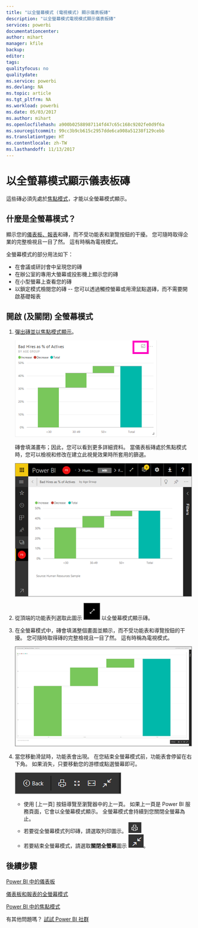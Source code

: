 ```yaml
---
title: "以全螢幕模式 (電視模式) 顯示儀表板磚"
description: "以全螢幕模式電視模式顯示儀表板磚"
services: powerbi
documentationcenter: 
author: mihart
manager: kfile
backup: 
editor: 
tags: 
qualityfocus: no
qualitydate: 
ms.service: powerbi
ms.devlang: NA
ms.topic: article
ms.tgt_pltfrm: NA
ms.workload: powerbi
ms.date: 05/03/2017
ms.author: mihart
ms.openlocfilehash: a900b02588987114fd47c65c168c9202fe0d9f6a
ms.sourcegitcommit: 99cc3b9cb615c2957dde6ca908a51238f129cebb
ms.translationtype: HT
ms.contentlocale: zh-TW
ms.lasthandoff: 11/13/2017
---
```

# <a name="display-a-dashboard-tile-in-full-screen-mode"></a>以全螢幕模式顯示儀表板磚
這些磚必須先處於[焦點模式](service-focus-mode.md)，才能以全螢幕模式顯示。

## <a name="what-is-full-screen-mode"></a>什麼是全螢幕模式？
顯示您的[儀表板、報表](service-fullscreen-mode.md)和磚，而不受功能表和瀏覽按鈕的干擾。  您可隨時取得企業的完整檢視且一目了然。 這有時稱為電視模式。

全螢幕模式的部分用法如下：

* 在會議或研討會中呈現您的磚
* 在辦公室的專用大螢幕或投影機上顯示您的磚
* 在小型螢幕上查看您的磚
* 以鎖定模式檢閱您的磚 -- 您可以透過觸控螢幕或用滑鼠點選磚，而不需要開啟基礎報表

## <a name="to-turn-full-screen-mode-on-and-off"></a>開啟 (及關閉) 全螢幕模式
1. [彈出磚並以焦點模式顯示](service-focus-mode.md)。
   
    ![](media/service-tile-fullscreen-mode/power-bi-focus.png)
   
    磚會填滿畫布；因此，您可以看到更多詳細資料。 當儀表板磚處於焦點模式時，您可以檢視和修改在建立此視覺效果時所套用的篩選。
   
    ![](media/service-tile-fullscreen-mode/power-bi-focus3.png)
2. 從頂端的功能表列選取此圖示    ![](media/service-tile-fullscreen-mode/powerbi-full-screen-icon.png) 以全螢幕模式顯示磚。
3. 在全螢幕模式中，磚會填滿整個畫面並顯示，而不受功能表和導覽按鈕的干擾。  您可隨時取得磚的完整檢視且一目了然。 這有時稱為電視模式。
   
   ![](media/service-tile-fullscreen-mode/power-bi-fullscreen.png)
4. 當您移動滑鼠時，功能表會出現。 在您結束全螢幕模式前，功能表會停留在右下角。 如果消失，只要移動您的游標或點選螢幕即可。
   
    ![](media/service-tile-fullscreen-mode/power-bi-menu.png)
   
   * 使用 [上一頁] 按鈕導覽至瀏覽器中的上一頁。 如果上一頁是 Power BI 服務頁面，它會以全螢幕模式顯示。  全螢幕模式會持續到您關閉全螢幕為止。
   * 若要從全螢幕模式列印磚，請選取列印圖示。
     ![](media/service-tile-fullscreen-mode/print-icon.png)
   * 若要結束全螢幕模式，請選取**關閉全螢幕**圖示 ![](media/service-tile-fullscreen-mode/power-bi-close-full-screen.png)。

## <a name="next-steps"></a>後續步驟
[Power BI 中的儀表板](service-dashboards.md)

[儀表板和報表的全螢幕模式](service-fullscreen-mode.md)

[Power BI 中的焦點模式](service-focus-mode.md)

有其他問題嗎？ [試試 Power BI 社群](http://community.powerbi.com/)


